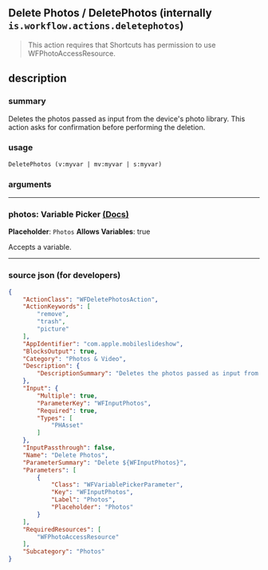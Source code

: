 
## Delete Photos / DeletePhotos (internally `is.workflow.actions.deletephotos`)

> This action requires that Shortcuts has permission to use WFPhotoAccessResource.


## description

### summary

Deletes the photos passed as input from the device's photo library. This action asks for confirmation before performing the deletion.


### usage
```
DeletePhotos (v:myvar | mv:myvar | s:myvar)
```

### arguments

---

### photos: Variable Picker [(Docs)](https://pfgithub.github.io/shortcutslang/gettingstarted#variable-picker-fields)
**Placeholder**: ```
		Photos
		```
**Allows Variables**: true



Accepts a variable.

---

### source json (for developers)

```json
{
	"ActionClass": "WFDeletePhotosAction",
	"ActionKeywords": [
		"remove",
		"trash",
		"picture"
	],
	"AppIdentifier": "com.apple.mobileslideshow",
	"BlocksOutput": true,
	"Category": "Photos & Video",
	"Description": {
		"DescriptionSummary": "Deletes the photos passed as input from the device's photo library. This action asks for confirmation before performing the deletion."
	},
	"Input": {
		"Multiple": true,
		"ParameterKey": "WFInputPhotos",
		"Required": true,
		"Types": [
			"PHAsset"
		]
	},
	"InputPassthrough": false,
	"Name": "Delete Photos",
	"ParameterSummary": "Delete ${WFInputPhotos}",
	"Parameters": [
		{
			"Class": "WFVariablePickerParameter",
			"Key": "WFInputPhotos",
			"Label": "Photos",
			"Placeholder": "Photos"
		}
	],
	"RequiredResources": [
		"WFPhotoAccessResource"
	],
	"Subcategory": "Photos"
}
```
